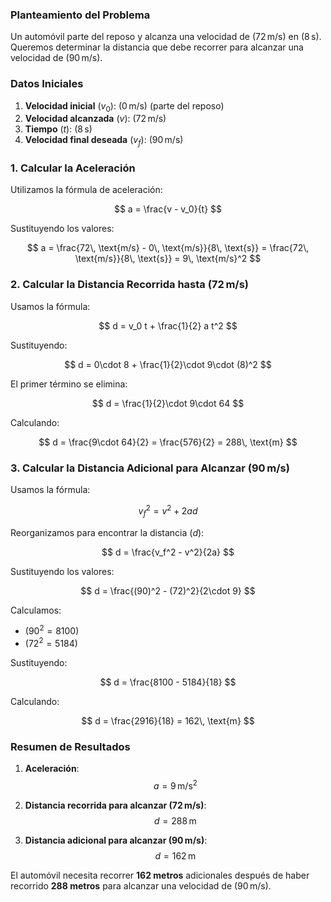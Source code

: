 ### Planteamiento del Problema

Un automóvil parte del reposo y alcanza una velocidad de $(72\, \text{m/s})$ en $(8\, \text{s})$. Queremos determinar la distancia que debe recorrer para alcanzar una velocidad de $(90\, \text{m/s})$.

### Datos Iniciales

1. **Velocidad inicial** $(v_0)$: $(0\, \text{m/s})$ (parte del reposo)
2. **Velocidad alcanzada** $(v)$: $(72\, \text{m/s})$
3. **Tiempo** $(t)$: $(8\, \text{s})$
4. **Velocidad final deseada** $(v_f)$: $(90\, \text{m/s})$

### 1. Calcular la Aceleración

Utilizamos la fórmula de aceleración:

$$
a = \frac{v - v_0}{t}
$$

Sustituyendo los valores:

$$
a = \frac{72\, \text{m/s} - 0\, \text{m/s}}{8\, \text{s}} = \frac{72\, \text{m/s}}{8\, \text{s}} = 9\, \text{m/s}^2
$$

### 2. Calcular la Distancia Recorrida hasta $(72\, \text{m/s})$

Usamos la fórmula:

$$
d = v_0 t + \frac{1}{2} a t^2
$$

Sustituyendo:

$$
d = 0\cdot 8 + \frac{1}{2}\cdot 9\cdot (8)^2
$$

El primer término se elimina:

$$
d = \frac{1}{2}\cdot 9\cdot 64
$$

Calculando:

$$
d = \frac{9\cdot 64}{2} = \frac{576}{2} = 288\, \text{m}
$$

### 3. Calcular la Distancia Adicional para Alcanzar $(90\, \text{m/s})$

Usamos la fórmula:

$$
v_f^2 = v^2 + 2a d
$$

Reorganizamos para encontrar la distancia $(d)$:

$$
d = \frac{v_f^2 - v^2}{2a}
$$

Sustituyendo los valores:

$$
d = \frac{(90)^2 - (72)^2}{2\cdot 9}
$$

Calculamos:

- $(90^2 = 8100)$
- $(72^2 = 5184)$

Sustituyendo:

$$
d = \frac{8100 - 5184}{18}
$$

Calculando:

$$
d = \frac{2916}{18} = 162\, \text{m}
$$

### Resumen de Resultados

1. **Aceleración**: 
   $$
   a = 9\, \text{m/s}^2
   $$

2. **Distancia recorrida para alcanzar $(72\, \text{m/s})$**: 
   $$
   d = 288\, \text{m}
   $$

3. **Distancia adicional para alcanzar $(90\, \text{m/s})$**: 
   $$
   d = 162\, \text{m}
   $$


El automóvil necesita recorrer **162 metros** adicionales después de haber recorrido **288 metros** para alcanzar una velocidad de $(90\, \text{m/s})$.